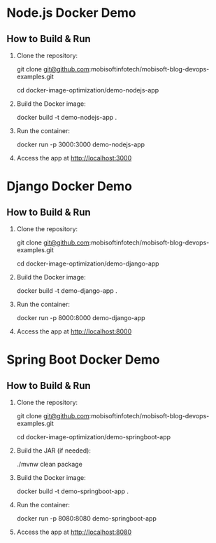 # Node.js Docker Demo

## How to Build & Run

1. Clone the repository:

    git clone git@github.com:mobisoftinfotech/mobisoft-blog-devops-examples.git
    
    cd docker-image-optimization/demo-nodejs-app


2. Build the Docker image:

    docker build -t demo-nodejs-app .


3. Run the container:

    docker run -p 3000:3000 demo-nodejs-app


4. Access the app at [http://localhost:3000](http://localhost:3000)


# Django Docker Demo

## How to Build & Run

1. Clone the repository:

    git clone git@github.com:mobisoftinfotech/mobisoft-blog-devops-examples.git
    
    cd docker-image-optimization/demo-django-app


2. Build the Docker image:

    docker build -t demo-django-app .


3. Run the container:

    docker run -p 8000:8000 demo-django-app


4. Access the app at [http://localhost:8000](http://localhost:8000)


# Spring Boot Docker Demo

## How to Build & Run

1. Clone the repository:

    git clone git@github.com:mobisoftinfotech/mobisoft-blog-devops-examples.git
    
    cd docker-image-optimization/demo-springboot-app


2. Build the JAR (if needed):

    ./mvnw clean package


3. Build the Docker image:

    docker build -t demo-springboot-app .


4. Run the container:

    docker run -p 8080:8080 demo-springboot-app


5. Access the app at [http://localhost:8080](http://localhost:8080)
